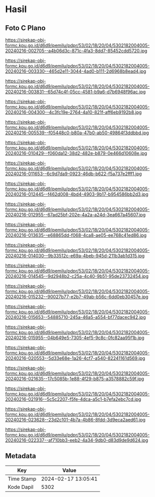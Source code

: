 # Hasil

## Foto C Plano

https://sirekap-obj-formc.kpu.go.id/d6d9/pemilu/pdpr/53/02/18/20/04/5302182004005-20240216-002705--a4b06d3c-871c-4fa3-8dd7-85452cdd5720.jpg

https://sirekap-obj-formc.kpu.go.id/d6d9/pemilu/pdpr/53/02/18/20/04/5302182004005-20240216-003330--465d2e11-3044-4ad0-b111-2d6968b8ead4.jpg

https://sirekap-obj-formc.kpu.go.id/d6d9/pemilu/pdpr/53/02/18/20/04/5302182004005-20240216-003831--65d74c4f-05cc-4581-b9a6-d7b6948f96ac.jpg

https://sirekap-obj-formc.kpu.go.id/d6d9/pemilu/pdpr/53/02/18/20/04/5302182004005-20240216-004300--4c3fc19e-2764-4a10-821f-aff6eb9192b8.jpg

https://sirekap-obj-formc.kpu.go.id/d6d9/pemilu/pdpr/53/02/18/20/04/5302182004005-20240216-005539--f05448c0-b80a-47b0-ab50-49864f3ddbbd.jpg

https://sirekap-obj-formc.kpu.go.id/d6d9/pemilu/pdpr/53/02/18/20/04/5302182004005-20240216-010429--f060da12-38d2-482e-b879-0e466d10608e.jpg

https://sirekap-obj-formc.kpu.go.id/d6d9/pemilu/pdpr/53/02/18/20/04/5302182004005-20240216-011653--6c9d7da9-0923-46db-b622-f5a737e2fff1.jpg

https://sirekap-obj-formc.kpu.go.id/d6d9/pemilu/pdpr/53/02/18/20/04/5302182004005-20240216-012445--f462d008-4bd4-4903-9b17-b954586bb2d3.jpg

https://sirekap-obj-formc.kpu.go.id/d6d9/pemilu/pdpr/53/02/18/20/04/5302182004005-20240216-012955--67ad25bf-202e-4a2a-a24d-3ea667a45607.jpg

https://sirekap-obj-formc.kpu.go.id/d6d9/pemilu/pdpr/53/02/18/20/04/5302182004005-20240216-013635--e68865dd-f068-4ca8-ae05-ee768c41ed86.jpg

https://sirekap-obj-formc.kpu.go.id/d6d9/pemilu/pdpr/53/02/18/20/04/5302182004005-20240216-014030--9b33512c-e69a-4beb-945d-211b3ab1d315.jpg

https://sirekap-obj-formc.kpu.go.id/d6d9/pemilu/pdpr/53/02/18/20/04/5302182004005-20240216-014545--9d2948b2-c25a-4c40-9b51-95de23732454.jpg

https://sirekap-obj-formc.kpu.go.id/d6d9/pemilu/pdpr/53/02/18/20/04/5302182004005-20240216-015232--90027b77-e2b7-49ab-b56c-6dd0eb30457e.jpg

https://sirekap-obj-formc.kpu.go.id/d6d9/pemilu/pdpr/53/02/18/20/04/5302182004005-20240216-015653--54885710-245a-46a5-a554-bf77dacec942.jpg

https://sirekap-obj-formc.kpu.go.id/d6d9/pemilu/pdpr/53/02/18/20/04/5302182004005-20240216-015955--04b649e5-7305-4ef5-9c8c-0fc82aa95f1b.jpg

https://sirekap-obj-formc.kpu.go.id/d6d9/pemilu/pdpr/53/02/18/20/04/5302182004005-20240216-020553--5d33e68e-1a26-4cf7-a540-82241161d569.jpg

https://sirekap-obj-formc.kpu.go.id/d6d9/pemilu/pdpr/53/02/18/20/04/5302182004005-20240216-021635--17c5085b-1e88-4f29-b875-a3578882c59f.jpg

https://sirekap-obj-formc.kpu.go.id/d6d9/pemilu/pdpr/53/02/18/20/04/5302182004005-20240216-021916--5c5c2207-f5fe-4dca-a5c1-b7efa2ebc7cd.jpg

https://sirekap-obj-formc.kpu.go.id/d6d9/pemilu/pdpr/53/02/18/20/04/5302182004005-20240216-023628--23d2c101-4b7a-4b86-8fdd-3d9eca2aed61.jpg

https://sirekap-obj-formc.kpu.go.id/d6d9/pemilu/pdpr/53/02/18/20/04/5302182004005-20240216-022337--af710bb3-eeb2-4a34-9db0-d83d9de9d624.jpg


## Metadata

| Key        | Value               |
| ---------- | ------------------- |
| Time Stamp | 2024-02-17 13:05:41 |
| Kode Dapil | 5302                |



